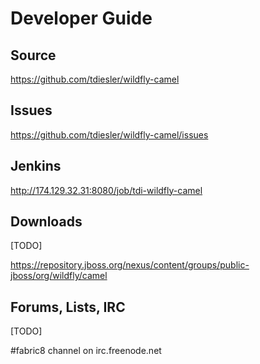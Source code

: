 # Developer Guide

## Source

https://github.com/tdiesler/wildfly-camel

## Issues

https://github.com/tdiesler/wildfly-camel/issues

## Jenkins

http://174.129.32.31:8080/job/tdi-wildfly-camel

## Downloads

[TODO]

https://repository.jboss.org/nexus/content/groups/public-jboss/org/wildfly/camel

## Forums, Lists, IRC

[TODO]

\#fabric8 channel on irc.freenode.net
